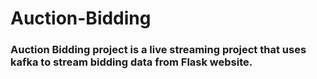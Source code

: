 # Auction-Bidding

### Auction Bidding project is a live streaming project that uses kafka to stream bidding data from Flask website.
